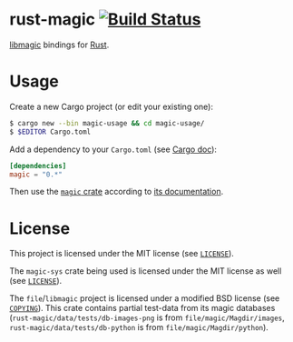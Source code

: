 rust-magic [![Build Status](https://travis-ci.org/robo9k/rust-magic.svg?branch=master)](https://travis-ci.org/robo9k/rust-magic)
==========
[libmagic](http://darwinsys.com/file/) bindings for [Rust](http://www.rust-lang.org/).


# Usage

Create a new Cargo project (or edit your existing one):

```sh
$ cargo new --bin magic-usage && cd magic-usage/
$ $EDITOR Cargo.toml
```

Add a dependency to your `Cargo.toml` (see [Cargo doc](http://doc.crates.io/guide.html#adding-dependencies)):

```toml
[dependencies]
magic = "0.*"
```

Then use the [`magic` crate](https://crates.io/crates/magic) according to [its documentation](https://robo9k.github.io/rust-magic/magic/#usage-example).


# License

This project is licensed under the MIT license (see [`LICENSE`](https://github.com/robo9k/rust-magic/blob/master/LICENSE)).

The `magic-sys` crate being used is licensed under the MIT license as well (see [`LICENSE`](https://github.com/robo9k/rust-magic-sys/blob/master/LICENSE)).

The `file`/`libmagic` project is licensed under a modified BSD license (see [`COPYING`](https://github.com/file/file/blob/master/COPYING)).
This crate contains partial test-data from its magic databases (`rust-magic/data/tests/db-images-png` is from `file/magic/Magdir/images`, `rust-magic/data/tests/db-python` is from `file/magic/Magdir/python`).
